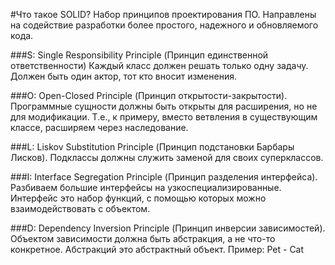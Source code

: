 #Что такое SOLID?
Набор принципов проектирования ПО.
Направлены на содействие разработки более простого, надежного и обновляемого кода.

###S: Single Responsibility Principle (Принцип единственной ответственности)
Каждый класс должен решать только одну задачу. Должен быть один актор, тот кто вносит изменения.


###O: Open-Closed Principle (Принцип открытости-закрытости).
Программные сущности должны быть открыты для расширения, но не для модификации.
Т.е., к примеру, вместо ветвления в существующим классе, расширяем через наследование.


###L: Liskov Substitution Principle (Принцип подстановки Барбары Лисков).
Подклассы должны служить заменой для своих суперклассов.


###I: Interface Segregation Principle (Принцип разделения интерфейса).
Разбиваем большие интерфейсы на узкоспециализированные.
Интерфейс это набор функций, с помощью которых можно взаимодействовать с объектом.

###D: Dependency Inversion Principle (Принцип инверсии зависимостей).
Объектом зависимости должна быть абстракция, а не что-то конкретное.
Абстракций это абстрактный объект. Пример: Pet - Cat
